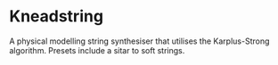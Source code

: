 # Kneadstring
A physical modelling string synthesiser that utilises the Karplus-Strong algorithm. Presets include a sitar to soft strings.
